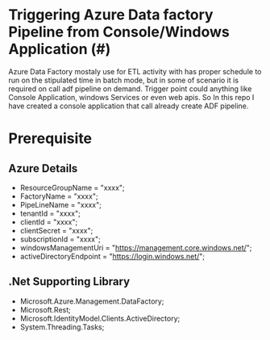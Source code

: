 # Triggering Azure Data factory Pipeline from Console/Windows Application (#)

Azure Data Factory mostaly use for ETL activity with has proper schedule to run on the stipulated time in batch mode, but in some of scenario it is required on call adf pipeline on demand. Trigger point could anything like Console Application, windows Services or even web apis. So In this repo I have created a console application that call already create 
ADF pipeline.

# Prerequisite

## Azure Details
- ResourceGroupName = "xxxx";
- FactoryName = "xxxx";
- PipeLineName = "xxxx";
- tenantId = "xxxx";
- clientId = "xxxx";
- clientSecret = "xxxx";
- subscriptionId = "xxxx";
- windowsManagementUri = "https://management.core.windows.net/";
- activeDirectoryEndpoint = "https://login.windows.net/";

## .Net Supporting Library 
- Microsoft.Azure.Management.DataFactory;
- Microsoft.Rest;
- Microsoft.IdentityModel.Clients.ActiveDirectory;
- System.Threading.Tasks;
